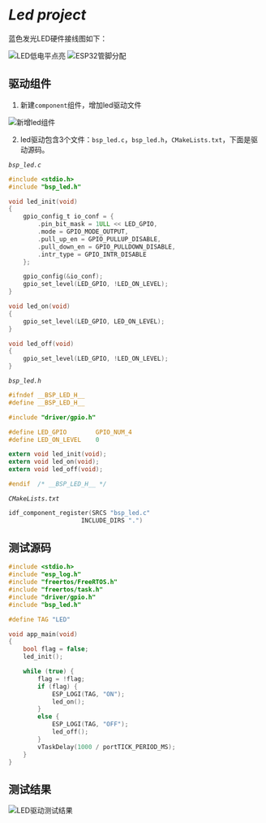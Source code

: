 # _Led project_

蓝色发光LED硬件接线图如下：

![LED低电平点亮](https://ding-aliyun.oss-cn-shenzhen.aliyuncs.com/HelloBug/section2_led_power.jpg)
![ESP32管脚分配](https://ding-aliyun.oss-cn-shenzhen.aliyuncs.com/HelloBug/section2_led_gpio.jpg)


## 驱动组件

1. 新建`component`组件，增加led驱动文件

![新增led组件](https://ding-aliyun.oss-cn-shenzhen.aliyuncs.com/HelloBug/section2_led_component.jpg)

2. led驱动包含3个文件：`bsp_led.c`，`bsp_led.h`，`CMakeLists.txt`，下面是驱动源码。

*`bsp_led.c`*
```c
#include <stdio.h>
#include "bsp_led.h"

void led_init(void)
{
    gpio_config_t io_conf = {
        .pin_bit_mask = 1ULL << LED_GPIO,
        .mode = GPIO_MODE_OUTPUT,
        .pull_up_en = GPIO_PULLUP_DISABLE,
        .pull_down_en = GPIO_PULLDOWN_DISABLE,
        .intr_type = GPIO_INTR_DISABLE
    };

    gpio_config(&io_conf);
    gpio_set_level(LED_GPIO, !LED_ON_LEVEL);
}

void led_on(void)
{
    gpio_set_level(LED_GPIO, LED_ON_LEVEL);
}

void led_off(void)
{
    gpio_set_level(LED_GPIO, !LED_ON_LEVEL);
}

```
*`bsp_led.h`*
```c
#ifndef __BSP_LED_H__
#define __BSP_LED_H__

#include "driver/gpio.h"

#define LED_GPIO        GPIO_NUM_4
#define LED_ON_LEVEL    0

extern void led_init(void);
extern void led_on(void);
extern void led_off(void);

#endif  /* __BSP_LED_H__ */
```
*`CMakeLists.txt`*
```c
idf_component_register(SRCS "bsp_led.c"
                    INCLUDE_DIRS ".")
```

## 测试源码

```c
#include <stdio.h>
#include "esp_log.h"
#include "freertos/FreeRTOS.h"
#include "freertos/task.h"
#include "driver/gpio.h"
#include "bsp_led.h"

#define TAG "LED"

void app_main(void)
{
    bool flag = false;
    led_init();

    while (true) {
        flag = !flag;
        if (flag) {
            ESP_LOGI(TAG, "ON");
            led_on();
        }
        else {
            ESP_LOGI(TAG, "OFF");
            led_off();
        }
        vTaskDelay(1000 / portTICK_PERIOD_MS);
    }
}
```

## 测试结果

![LED驱动测试结果](https://ding-aliyun.oss-cn-shenzhen.aliyuncs.com/HelloBug/section2_led_driver_result.jpg)
